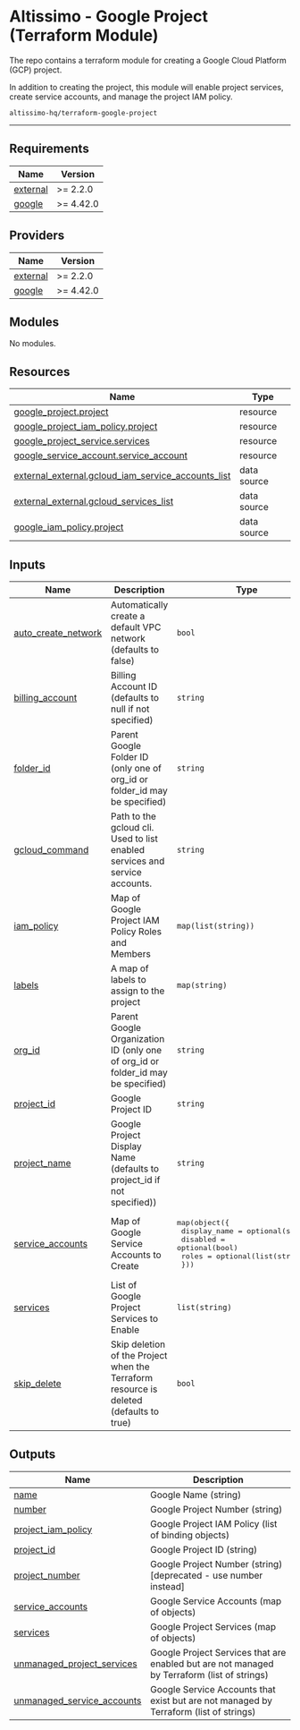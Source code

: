 # Altissimo - Google Project (Terraform Module)

The repo contains a terraform module for creating a Google Cloud Platform (GCP) project.

In addition to creating the project, this module will enable project services, create service accounts, and manage the project IAM policy.

`altissimo-hq/terraform-google-project`

---

<!-- BEGIN_TF_DOCS -->
## Requirements

| Name | Version |
|------|---------|
| <a name="requirement_external"></a> [external](#requirement\_external) | >= 2.2.0 |
| <a name="requirement_google"></a> [google](#requirement\_google) | >= 4.42.0 |

## Providers

| Name | Version |
|------|---------|
| <a name="provider_external"></a> [external](#provider\_external) | >= 2.2.0 |
| <a name="provider_google"></a> [google](#provider\_google) | >= 4.42.0 |

## Modules

No modules.

## Resources

| Name | Type |
|------|------|
| [google_project.project](https://registry.terraform.io/providers/hashicorp/google/latest/docs/resources/project) | resource |
| [google_project_iam_policy.project](https://registry.terraform.io/providers/hashicorp/google/latest/docs/resources/project_iam_policy) | resource |
| [google_project_service.services](https://registry.terraform.io/providers/hashicorp/google/latest/docs/resources/project_service) | resource |
| [google_service_account.service_account](https://registry.terraform.io/providers/hashicorp/google/latest/docs/resources/service_account) | resource |
| [external_external.gcloud_iam_service_accounts_list](https://registry.terraform.io/providers/hashicorp/external/latest/docs/data-sources/external) | data source |
| [external_external.gcloud_services_list](https://registry.terraform.io/providers/hashicorp/external/latest/docs/data-sources/external) | data source |
| [google_iam_policy.project](https://registry.terraform.io/providers/hashicorp/google/latest/docs/data-sources/iam_policy) | data source |

## Inputs

| Name | Description | Type | Default | Required |
|------|-------------|------|---------|:--------:|
| <a name="input_auto_create_network"></a> [auto\_create\_network](#input\_auto\_create\_network) | Automatically create a default VPC network (defaults to false) | `bool` | `false` | no |
| <a name="input_billing_account"></a> [billing\_account](#input\_billing\_account) | Billing Account ID (defaults to null if not specified) | `string` | `null` | no |
| <a name="input_folder_id"></a> [folder\_id](#input\_folder\_id) | Parent Google Folder ID (only one of org\_id or folder\_id may be specified) | `string` | `null` | no |
| <a name="input_gcloud_command"></a> [gcloud\_command](#input\_gcloud\_command) | Path to the gcloud cli. Used to list enabled services and service accounts. | `string` | `null` | no |
| <a name="input_iam_policy"></a> [iam\_policy](#input\_iam\_policy) | Map of Google Project IAM Policy Roles and Members | `map(list(string))` | `{}` | no |
| <a name="input_labels"></a> [labels](#input\_labels) | A map of labels to assign to the project | `map(string)` | `{}` | no |
| <a name="input_org_id"></a> [org\_id](#input\_org\_id) | Parent Google Organization ID (only one of org\_id or folder\_id may be specified) | `string` | `null` | no |
| <a name="input_project_id"></a> [project\_id](#input\_project\_id) | Google Project ID | `string` | n/a | yes |
| <a name="input_project_name"></a> [project\_name](#input\_project\_name) | Google Project Display Name (defaults to project\_id if not specified)) | `string` | `null` | no |
| <a name="input_service_accounts"></a> [service\_accounts](#input\_service\_accounts) | Map of Google Service Accounts to Create | <pre>map(object({<br>    display_name = optional(string)<br>    disabled     = optional(bool)<br>    roles        = optional(list(string))<br>  }))</pre> | `{}` | no |
| <a name="input_services"></a> [services](#input\_services) | List of Google Project Services to Enable | `list(string)` | `[]` | no |
| <a name="input_skip_delete"></a> [skip\_delete](#input\_skip\_delete) | Skip deletion of the Project when the Terraform resource is deleted (defaults to true) | `bool` | `true` | no |

## Outputs

| Name | Description |
|------|-------------|
| <a name="output_name"></a> [name](#output\_name) | Google Name (string) |
| <a name="output_number"></a> [number](#output\_number) | Google Project Number (string) |
| <a name="output_project_iam_policy"></a> [project\_iam\_policy](#output\_project\_iam\_policy) | Google Project IAM Policy (list of binding objects) |
| <a name="output_project_id"></a> [project\_id](#output\_project\_id) | Google Project ID (string) |
| <a name="output_project_number"></a> [project\_number](#output\_project\_number) | Google Project Number (string) [deprecated - use number instead] |
| <a name="output_service_accounts"></a> [service\_accounts](#output\_service\_accounts) | Google Service Accounts (map of objects) |
| <a name="output_services"></a> [services](#output\_services) | Google Project Services (map of objects) |
| <a name="output_unmanaged_project_services"></a> [unmanaged\_project\_services](#output\_unmanaged\_project\_services) | Google Project Services that are enabled but are not managed by Terraform (list of strings) |
| <a name="output_unmanaged_service_accounts"></a> [unmanaged\_service\_accounts](#output\_unmanaged\_service\_accounts) | Google Service Accounts that exist but are not managed by Terraform (list of strings) |
<!-- END_TF_DOCS -->
